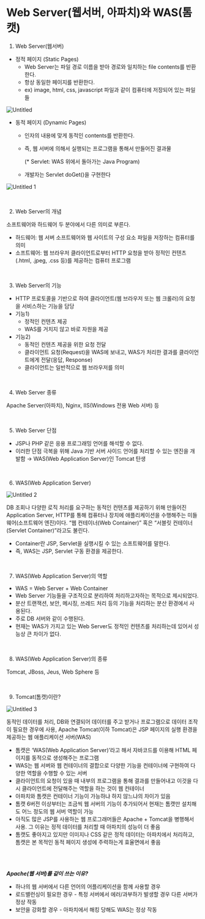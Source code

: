 # Web Server(웹서버, 아파치)와 WAS(톰캣)

1. Web Server(웹서버)
- 정적 페이지 (Static Pages)
    - Web Server는 파일 경로 이름을 받아 경로와 일치하는 file contents를 반환한다.
    - 항상 동일한 페이지를 반환한다.
    - ex) image, html, css, javascript 파일과 같이 컴퓨터에 저장되어 있는 파일들

![Untitled](https://user-images.githubusercontent.com/80576569/186608096-263f4150-0929-4b53-9273-1e581e8ed79e.png)


- 동적 페이지 (Dynamic Pages)
    - 인자의 내용에 맞게 동적인 contents를 반환한다.
    - 즉, 웹 서버에 의해서 실행되는 프로그램을 통해서 만들어진 결과물
        
        (* Servlet: WAS 위에서 돌아가는 Java Program)
        
    - 개발자는 Servlet doGet()을 구현한다

![Untitled 1](https://user-images.githubusercontent.com/80576569/186608600-b6855229-4628-498c-a4a7-872822eac772.png)

<br>

2. Web Server의 개념

소프트웨어와 하드웨어 두 분야에서 다른 의미로 부른다.

- 하드웨어: 웹 서버 소프트웨어와 웹 사이트의 구성 요소 파일을 저장하는 컴퓨터를 의미
- 소프트웨어: 웹 브라우저 클라이언트로부터 HTTP 요청을 받아 정적인 컨텐츠(.html, .jpeg, .css 등)를 제공하는 컴퓨터 프로그램

<br>

3. Web Server의 기능
- HTTP 프로토콜을 기반으로 하여 클라이언트(웹 브라우저 또는 웹 크롤러)의 요청을 서비스하는 기능을 담당
- 기능1)
    - 정적인 컨텐츠 제공
    - WAS를 거치지 않고 바로 자원을 제공
- 기능2)
    - 동적인 컨텐츠 제공을 위한 요청 전달
    - 클라이언트 요청(Request)을 WAS에 보내고, WAS가 처리한 결과를 클라이언트에게 전달(응답, Response)
    - 클라이언트는 일반적으로 웹 브라우저를 의미

<br>    
    
4. Web Server 종류

Apache Server(아파치), Nginx, IIS(Windows 전용 Web 서버) 등

<br>

5. Web Server 단점
- JSP나 PHP 같은 응용 프로그래밍 언어를 해석할 수 없다.
- 이러한 단점 극복을 위해 Java 기반 서버 사이드 언어를 처리할 수 있는 엔진을 개발함 → WAS(Web Application Server)인 Tomcat 탄생

<br>

6. WAS(Web Application Server)

![Untitled 2](https://user-images.githubusercontent.com/80576569/186608459-ddc74a6a-f693-41a2-9246-cc3347e51b32.png)

DB 조회나 다양한 로직 처리를 요구하는 동적인 컨텐츠를 제공하기 위해 만들어진 Application Server, HTTP를 통해 컴퓨터나 장치에 애플리케이션을 수행해주는 미들웨어(소프트웨어 엔진)이다. “웹 컨테이너(Web Container)” 혹은 “서블릿 컨테이너(Servlet Container)”라고도 불린다.

- Container란 JSP, Servlet을 실행시킬 수 있는 소프트웨어를 말한다.
- 즉, WAS는 JSP, Servlet 구동 환경을 제공한다.

<br>

7. WAS(Web Application Server)의 역할
- WAS = Web Server + Web Container
- Web Server 기능들을 구조적으로 분리하여 처리하고자하는 목적으로 제시되었다.
- 분산 트랜잭션, 보안, 메시징, 쓰레드 처리 등의 기능을 처리하는 분산 환경에서 사용된다.
- 주로 DB 서버와 같이 수행된다.
- 현재는 WAS가 가지고 있는 Web Server도 정적인 컨텐츠를 처리하는데 있어서 성능상 큰 차이가 없다.

<br>

8. WAS(Web Application Server)의 종류

Tomcat, JBoss, Jeus, Web Sphere 등

<br>

9. Tomcat(톰캣)이란?

![Untitled 3](https://user-images.githubusercontent.com/80576569/186608483-36479fbc-9a74-4486-adf1-0d06a1c992c9.png)

동적인 데이터를 처리, DB와 연결되어 데이터를 주고 받거나 프로그램으로 데이터 조작이 필요한 경우에 사용, Apache Tomcat(이하 Tomcat)은 JSP 페이지의 실행 환경을 제공하는 웹 애플리케이션 서버(WAS)

- 톰캣은 ‘WAS(Web Application Server)’라고 해서 자바코드를 이용해 HTML 페이지를 동적으로 생성해주는 프로그램
- WAS는 웹 서버와 웹 컨테이너의 결합으로 다양한 기능을 컨테이너에 구현하여 다양한 역할을 수행할 수 있는 서버
- 클라이언트의 요청이 있을 때 내부의 프로그램을 통해 결과를 만들어내고 이것을 다시 클라이언트에 전달해주는 역할을 하는 것이 웹 컨테이너
- 아파치와 톰캣은 컨테이너 기능이 가능하냐 하지 않느냐의 차이가 있음
- 톰캣 6버전 이상부터는 조금씩 웹 서버의 기능이 추가되어서 현재는 톰캣만 설치해도 어느 정도의 웹 서버 역할이 가능
- 아직도 많은 JSP를 사용하는 웹 프로그래머들은 Apache + Tomcat을 병행해서 사용. 그 이유는 정적 데이터를 처리할 때 아파치의 성능이 더 좋음
- 톰캣도 좋아지고 있지만 이미지나 CSS 같은 정적 데이터는 아파치에서 처리하고, 톰캣은 본 목적인 동적 페이지 생성에 주력하는게 효율면에서 좋음


<br><br>

***Apache(웹 서버)를 같이 쓰는 이유?***

- 하나의 웹 서버에서 다른 언어의 어플리케이션을 함께 사용할 경우
- 로드밸런싱이 필요한 경우 - 특정 서버에서 에러/과부하가 발생할 경우 다른 서버가 정상 작동
- 보안을 강화할 경우 - 아파치에서 해킹 당해도 WAS는 정상 작동
